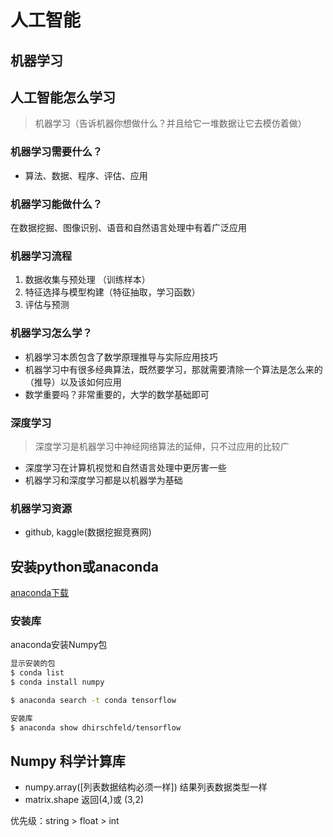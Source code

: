# 人工智能

## 机器学习

## 人工智能怎么学习

> 机器学习（告诉机器你想做什么？并且给它一堆数据让它去模仿着做）

### 机器学习需要什么？

- 算法、数据、程序、评估、应用

### 机器学习能做什么？

在数据挖掘、图像识别、语音和自然语言处理中有着广泛应用

### 机器学习流程

1. 数据收集与预处理 （训练样本）
2. 特征选择与模型构建（特征抽取，学习函数）
3. 评估与预测

### 机器学习怎么学？

- 机器学习本质包含了数学原理推导与实际应用技巧
- 机器学习中有很多经典算法，既然要学习，那就需要清除一个算法是怎么来的（推导）以及该如何应用
- 数学重要吗？非常重要的，大学的数学基础即可

### 深度学习

> 深度学习是机器学习中神经网络算法的延伸，只不过应用的比较广

- 深度学习在计算机视觉和自然语言处理中更厉害一些
- 机器学习和深度学习都是以机器学为基础

### 机器学习资源

- github, kaggle(数据挖掘竞赛网)

## 安装python或anaconda

[anaconda下载](https://www.anaconda.com/distribution/)

### 安装库

anaconda安装Numpy包

```sh
显示安装的包
$ conda list
$ conda install numpy

$ anaconda search -t conda tensorflow

安装库
$ anaconda show dhirschfeld/tensorflow
```

## Numpy 科学计算库

- numpy.array([列表数据结构必须一样]) 结果列表数据类型一样
- matrix.shape 返回(4,)或 (3,2)

优先级：string > float > int

